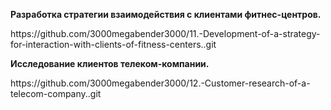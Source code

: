 <b>Разработка стратегии взаимодействия с клиентами фитнес-центров.</b>
<p></p>
https://github.com/3000megabender3000/11.-Development-of-a-strategy-for-interaction-with-clients-of-fitness-centers..git
<p></p>
<b>Исследование клиентов телеком-компании.</b>
<p></p>
https://github.com/3000megabender3000/12.-Customer-research-of-a-telecom-company..git
